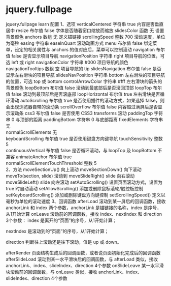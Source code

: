 # jquery.fullpage
jquery.fullpage learn
配置
1、选项
verticalCentered	字符串	true	内容是否垂直居中
resize	布尔值	false	字体是否随着窗口缩放而缩放
slidesColor	函数	无	设置背景颜色
anchors	数组	无	定义锚链接
scrollingSpeed	整数	700	滚动速度，单位为毫秒
easing	字符串	easeInQuart	滚动动画方式
menu	布尔值	false	绑定菜单，设定的相关属性与 anchors 的值对应后，菜单可以控制滚动
navigation	布尔值	false	是否显示项目导航
navigationPosition	字符串	right	项目导航的位置，可选 left 或 right
navigationColor	字符串	#000	项目导航的颜色
navigationTooltips	数组	空	项目导航的 tip
slidesNavigation	布尔值	false	是否显示左右滑块的项目导航
slidesNavPosition	字符串	bottom	左右滑块的项目导航的位置，可选 top 或 bottom
controlArrowColor	字符串	#fff	左右滑块的箭头的背景颜色
loopBottom	布尔值	false	滚动到最底部后是否滚回顶部
loopTop	布尔值	false	滚动到最顶部后是否滚底部
loopHorizontal	布尔值	true	左右滑块是否循环滑动
autoScrolling	布尔值	true	是否使用插件的滚动方式，如果选择 false，则会出现浏览器自带的滚动条
scrollOverflow	布尔值	false	内容超过满屏后是否显示滚动条
css3	布尔值	false	是否使用 CSS3 transforms 滚动
paddingTop	字符串	0	与顶部的距离
paddingBottom	字符串	0	与底部距离
fixedElements	字符串	无	
normalScrollElements		无	
keyboardScrolling	布尔值	true	是否使用键盘方向键导航
touchSensitivity	整数	5	
continuousVertical	布尔值	false	是否循环滚动，与 loopTop 及 loopBottom 不兼容
animateAnchor	布尔值	true	
normalScrollElementTouchThreshold	整数	5	
2、方法
moveSectionUp()	向上滚动
moveSectionDown()	向下滚动
moveTo(section, slide)	滚动到
moveSlideRight()	slide 向右滚动
moveSlideLeft()	slide 向左滚动
setAutoScrolling()	设置页面滚动方式，设置为 true 时自动滚动
setAllowScrolling()	添加或删除鼠标滚轮/触控板控制
setKeyboardScrolling()	添加或删除键盘方向键控制
setScrollingSpeed()	定义以毫秒为单位的滚动速度
3、回调函数
afterLoad	滚动到某一屏后的回调函数，接收 anchorLink 和 index 两个参数，anchorLink 是锚链接的名称，index 是序号，从1开始计算
onLeave	滚动前的回调函数，接收 index、nextIndex 和 direction 3个参数：
index 是离开的“页面”的序号，从1开始计算；

nextIndex 是滚动到的“页面”的序号，从1开始计算；

direction 判断往上滚动还是往下滚动，值是 up 或 down。

afterRender	页面结构生成后的回调函数，或者说页面初始化完成后的回调函数
afterSlideLoad	滚动到某一水平滑块后的回调函数，与 afterLoad 类似，接收 anchorLink、index、slideIndex、direction 4个参数
onSlideLeave	某一水平滑块滚动前的回调函数，与 onLeave 类似，接收 anchorLink、index、slideIndex、direction 4个参数
